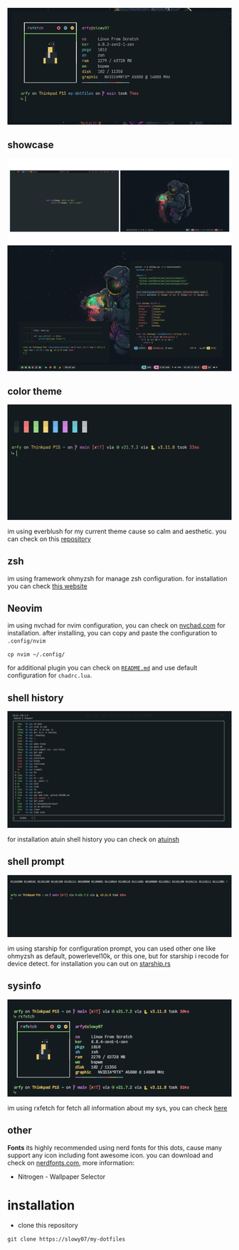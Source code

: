 ![banner](.github/banner.png)


## showcase

![banner_desktop1](.github/dekstop_banner1.png)
![banner_desktop2](.github/desktop_banner2.png)

## color theme

![colorblocks](.github/colorblocks.png)

im using everblush for my current theme cause so calm and aesthetic. you can check on this [repository](https://github.com/Everblush)

## zsh

im using framework ohmyzsh for manage zsh configuration. for installation you can check [this website](https://ohmyz.sh/)

## Neovim

im using nvchad for nvim configuration, you can check on [nvchad.com](https://nvchad.com/) for installation.
after installing, you can copy and paste the configuration to ``.config/nvim``

```
cp nvim ~/.config/
```
for additional plugin you can check on [`README.md`](nvim/README.md) and use default configuration for ``chadrc.lua``.

## shell history

![terminalhis](.github/atuin.png)

for installation atuin shell history you can check on [atuinsh](https://github.com/atuinsh/atuin#install)

## shell prompt

![starship_shell_prompt_image](.github/starship.png)


im using starship for configuration prompt, you can used other one like ohmyzsh as default, powerlevel10k, or this one, but for starship i recode for device detect. for installation you can out on [starship.rs](https://starship.rs/guide/#%F0%9F%9A%80-installation)

## sysinfo

![rxfetch_info](.github/rxfetch.png)

im using rxfetch for fetch all information about my sys, you can check [here](https://github.com/Mangeshrex/rxfetch)

## other

**Fonts**
its highly recommended using nerd fonts for this dots, cause many support any icon including font awesome icon. you can download and check on [nerdfonts.com](https://www.nerdfonts.com/), more information:

- Nitrogen - Wallpaper Selector


# installation

- clone this repository
```
git clone https://slowy07/my-dotfiles
```
